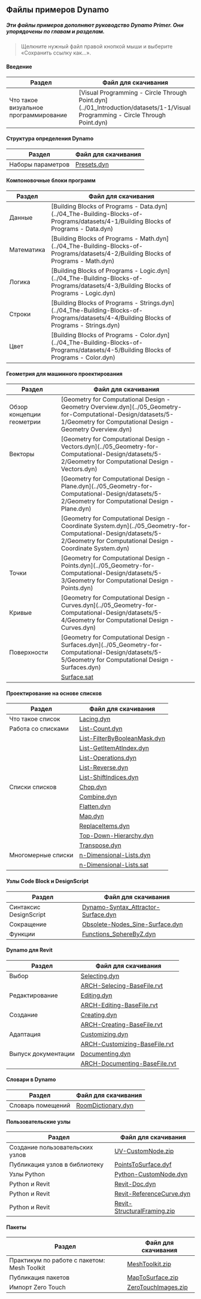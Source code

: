 

## Файлы примеров Dynamo

##### Эти файлы примеров дополняют руководство Dynamo Primer. Они упорядочены по главам и разделам.

> Щелкните нужный файл правой кнопкой мыши и выберите «Сохранить ссылку как...».

#### Введение

|Раздел|Файл для скачивания|
| -- | -- |
|Что такое визуальное программирование|[Visual Programming - Circle Through Point.dyn](../01_Introduction/datasets/1-1/Visual Programming - Circle Through Point.dyn)|

#### Структура определения Dynamo

|Раздел|Файл для скачивания|
| -- | -- |
|Наборы параметров|[Presets.dyn](../03_Anatomy-of-a-Dynamo-Definition/datasets/3-5/Presets.dyn)|

#### Компоновочные блоки программ

|Раздел|Файл для скачивания|
| -- | -- |
|Данные|[Building Blocks of Programs - Data.dyn](../04_The-Building-Blocks-of-Programs/datasets/4-1/Building Blocks of Programs - Data.dyn)|
|Математика|[Building Blocks of Programs - Math.dyn](../04_The-Building-Blocks-of-Programs/datasets/4-2/Building Blocks of Programs - Math.dyn)|
|Логика|[Building Blocks of Programs - Logic.dyn](../04_The-Building-Blocks-of-Programs/datasets/4-3/Building Blocks of Programs - Logic.dyn)|
|Строки|[Building Blocks of Programs - Strings.dyn](../04_The-Building-Blocks-of-Programs/datasets/4-4/Building Blocks of Programs - Strings.dyn)|
|Цвет|[Building Blocks of Programs - Color.dyn](../04_The-Building-Blocks-of-Programs/datasets/4-5/Building Blocks of Programs - Color.dyn)|

#### Геометрия для машинного проектирования

|Раздел|Файл для скачивания|
| -- | -- |
|Обзор концепции геометрии|[Geometry for Computational Design - Geometry Overview.dyn](../05_Geometry-for-Computational-Design/datasets/5-1/Geometry for Computational Design - Geometry Overview.dyn)|
|Векторы|[Geometry for Computational Design - Vectors.dyn](../05_Geometry-for-Computational-Design/datasets/5-2/Geometry for Computational Design - Vectors.dyn)|
||[Geometry for Computational Design - Plane.dyn](../05_Geometry-for-Computational-Design/datasets/5-2/Geometry for Computational Design - Plane.dyn)|
||[Geometry for Computational Design - Coordinate System.dyn](../05_Geometry-for-Computational-Design/datasets/5-2/Geometry for Computational Design - Coordinate System.dyn)|
|Точки|[Geometry for Computational Design - Points.dyn](../05_Geometry-for-Computational-Design/datasets/5-3/Geometry for Computational Design - Points.dyn)|
|Кривые|[Geometry for Computational Design - Curves.dyn](../05_Geometry-for-Computational-Design/datasets/5-4/Geometry for Computational Design - Curves.dyn)|
|Поверхности|[Geometry for Computational Design - Surfaces.dyn](../05_Geometry-for-Computational-Design/datasets/5-5/Geometry for Computational Design - Surfaces.dyn)|
||[Surface.sat](../05_Geometry-for-Computational-Design/datasets/5-5/Surface.sat)|

#### Проектирование на основе списков

|Раздел|Файл для скачивания|
| -- | -- |
|Что такое список|[Lacing.dyn](../06_Designing-with-Lists/datasets/6-1/Lacing.dyn)|
|Работа со списками|[List-Count.dyn](../06_Designing-with-Lists/datasets/6-2/List-Count.dyn)|
||[List-FilterByBooleanMask.dyn](../06_Designing-with-Lists/datasets/6-2/List-FilterByBooleanMask.dyn)|
||[List-GetItemAtIndex.dyn](../06_Designing-with-Lists/datasets/6-2/List-GetItemAtIndex.dyn)|
||[List-Operations.dyn](../06_Designing-with-Lists/datasets/6-2/List-Operations.dyn)|
||[List-Reverse.dyn](../06_Designing-with-Lists/datasets/6-2/List-Reverse.dyn)|
||[List-ShiftIndices.dyn](../06_Designing-with-Lists/datasets/6-2/List-ShiftIndices.dyn)|
|Списки списков|[Chop.dyn](../06_Designing-with-Lists/datasets/6-3/Chop.dyn)|
||[Combine.dyn](../06_Designing-with-Lists/datasets/6-3/Combine.dyn)|
||[Flatten.dyn](../06_Designing-with-Lists/datasets/6-3/Flatten.dyn)|
||[Map.dyn](../06_Designing-with-Lists/datasets/6-3/Map.dyn)|
||[ReplaceItems.dyn](../06_Designing-with-Lists/datasets/6-3/ReplaceItems.dyn)|
||[Top-Down-Hierarchy.dyn](../06_Designing-with-Lists/datasets/6-3/Top-Down-Hierarchy.dyn)|
||[Transpose.dyn](../06_Designing-with-Lists/datasets/6-3/Transpose.dyn)|
|Многомерные списки|[n-Dimensional-Lists.dyn](../06_Designing-with-Lists/datasets/6-4/n-Dimensional-Lists.dyn)|
||[n-Dimensional-Lists.sat](../06_Designing-with-Lists/datasets/6-4/n-Dimensional-Lists.sat)|

#### Узлы Code Block и DesignScript

|Раздел|Файл для скачивания|
| -- | -- |
|Синтаксис DesignScript|[Dynamo-Syntax_Attractor-Surface.dyn](../07_Code-Block/datasets/7-2/Dynamo-Syntax_Attractor-Surface.dyn)|
|Сокращение|[Obsolete-Nodes_Sine-Surface.dyn](../07_Code-Block/datasets/7-3/Obsolete-Nodes_Sine-Surface.dyn)|
|Функции|[Functions_SphereByZ.dyn](../07_Code-Block/datasets/7-4/Functions_SphereByZ.dyn)|

#### Dynamo для Revit

|Раздел|Файл для скачивания|
| -- | -- |
|Выбор|[Selecting.dyn](../08_Dynamo-for-Revit/datasets/8-2/Selecting.dyn)|
||[ARCH-Selecing-BaseFile.rvt](../08_Dynamo-for-Revit/datasets/8-2/ARCH-Selecting-BaseFile.rvt)|
|Редактирование|[Editing.dyn](../08_Dynamo-for-Revit/datasets/8-3/Editing.dyn)|
||[ARCH-Editing-BaseFile.rvt](../08_Dynamo-for-Revit/datasets/8-3/ARCH-Editing-BaseFile.rvt)|
|Создание|[Creating.dyn](../08_Dynamo-for-Revit/datasets/8-4/Creating.dyn)|
||[ARCH-Creating-BaseFile.rvt](../08_Dynamo-for-Revit/datasets/8-4/ARCH-Creating-BaseFile.rvt)|
|Адаптация|[Customizing.dyn](../08_Dynamo-for-Revit/datasets/8-5/Customizing.dyn)|
||[ARCH-Customizing-BaseFile.rvt](../08_Dynamo-for-Revit/datasets/8-5/ARCH-Customizing-BaseFile.rvt)|
|Выпуск документации|[Documenting.dyn](../08_Dynamo-for-Revit/datasets/8-6/Documenting.dyn)|
||[ARCH-Documenting-BaseFile.rvt](../08_Dynamo-for-Revit/datasets/8-6/ARCH-Documenting-BaseFile.rvt)|

#### Словари в Dynamo

|Раздел|Файл для скачивания|
| -- | -- |
|Словарь помещений|[RoomDictionary.dyn](../09_Dictionaries/datasets/9-4_roomDictionary.dyn)|

#### Пользовательские узлы

|Раздел|Файл для скачивания|
| -- | -- |
|Создание пользовательских узлов|[UV-CustomNode.zip](../10_Custom-Nodes/datasets/10-2/UV-CustomNode.zip)|
|Публикация узлов в библиотеку|[PointsToSurface.dyf](../10_Custom-Nodes/datasets/10-3/PointsToSurface.dyf)|
|Узлы Python|[Python-CustomNode.dyn](../10_Custom-Nodes/datasets/10-4/Python-CustomNode.dyn)|
|Python и Revit|[Revit-Doc.dyn](../10_Custom-Nodes/datasets/10-5/Revit-Doc.dyn)|
|Python и Revit|[Revit-ReferenceCurve.dyn](../10_Custom-Nodes/datasets/10-5/Revit-ReferenceCurve.dyn)|
|Python и Revit|[Revit-StructuralFraming.zip](../10_Custom-Nodes/datasets/10-5/Revit-StructuralFraming.zip)|

#### Пакеты

|Раздел|Файл для скачивания|
| -- | -- |
|Практикум по работе с пакетом: Mesh Toolkit|[MeshToolkit.zip](../11_Packages/datasets/11-2/MeshToolkit.zip)|
|Публикация пакетов|[MapToSurface.zip](../11_Packages/datasets/11-4/MapToSurface.zip)|
|Импорт Zero Touch|[ZeroTouchImages.zip](../11_Packages/datasets/11-5/ZeroTouchImages.zip)|

